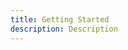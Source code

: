 ```yaml
---
title: Getting Started
description: Description 
---
```


<inline-fragment platform="ios" src="~/sdk/push-notifications/fragments/ios/getting-started.md"></inline-fragment>
<inline-fragment platform="android" src="~/sdk/push-notifications/fragments/android/getting-started.md"></inline-fragment>